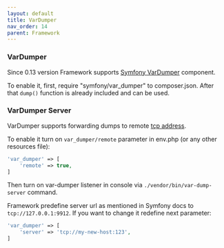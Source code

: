 ```yaml
---
layout: default
title: VarDumper
nav_order: 14
parent: Framework
---
```


### VarDumper

Since 0.13 version Framework supports [Symfony VarDumper](https://symfony.com/doc/current/components/var_dumper.html) component.

To enable it, first, require "symfony/var_dumper" to composer.json.
After that `dump()` function is already included and can be used.

### VarDumper Server

VarDumper supports forwarding dumps to remote [tcp address](https://symfony.com/doc/current/components/var_dumper.html#the-dump-server).

To enable it turn on `var_dumper/remote` parameter in env.php (or any other resources file):

```php
'var_dumper' => [
    'remote' => true,
]
```

Then turn on var-dumper listener in console via `./vendor/bin/var-dump-server` command.

Framework predefine server url as mentioned in Symfony docs to `tcp://127.0.0.1:9912`.
If you want to change it redefine next parameter:

```php
'var_dumper' => [
    'server' => 'tcp://my-new-host:123',
]
```